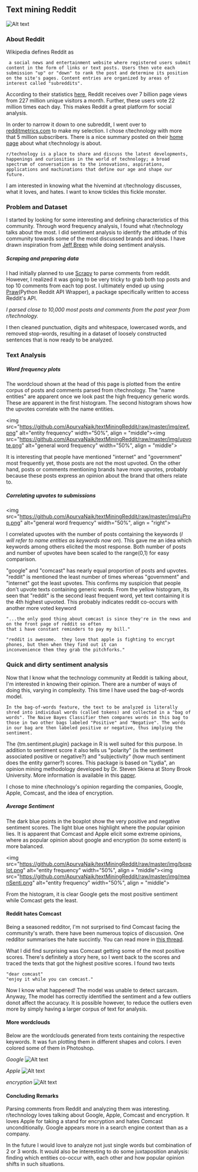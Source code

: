 ## Text mining Reddit
![Alt text](https://github.com/ApurvaNaik/textMiningReddit/raw/master/img/wc2.png)

### About Reddit
Wikipedia defines Reddit as
```
 a social news and entertainment website where registered users submit content in the form of links or text posts. Users then vote each submission "up" or "down" to rank the post and determine its position on the site's pages. Content entries are organized by areas of interest called "subreddits".
```
 According to their statistics [here](https://www.reddit.com/about), Reddit receives over 7 billion page views from 227 million unique visitors a month. Further, these users vote 22 million times each day. This makes Reddit a great platform for social analysis.

 In order to narrow it down to one subreddit, I went over to [redditmetrics.com](http://redditmetrics.com/top) to make my selection. I chose r/technology with more that 5 million subscribers. There is a nice summary posted on their [home page](https://www.reddit.com/r/technology/) about what r/technology is about.
 ```
 r/technology is a place to share and discuss the latest developments, happenings and curiosities in the world of technology; a broad spectrum of conversation as to the innovations, aspirations, applications and machinations that define our age and shape our future.
```

 I am interested in knowing what the hivemind at r/technology discusses, what it loves, and hates. I want to know tickles this fickle monster.

### Problem and Dataset
I started by looking for some interesting and defining characteristics of this community.  Through word frequency analysis, I found what r/technology talks about the most. I did sentiment analysis to identify the attitude of this community towards some of the most discussed brands and ideas. I have drawn inspiration from [Jeff Breen](https://jeffreybreen.wordpress.com/2011/07/04/twitter-text-mining-r-slides/) while doing sentiment analysis.

##### Scraping and preparing data
I had initially planned to use [Scrapy](http://doc.scrapy.org/en/latest/) to parse comments from reddit. However, I realized it was going to be very tricky to grab both top posts and top 10 comments from each top post. I ultimately ended up using [Praw](http://praw.readthedocs.io/en/stable/)(Python Reddit API Wrapper), a package specifically written to access Reddit's API.

*I parsed close to 10,000 most posts and comments from the past year from r/technology.*

I then cleaned punctuation, digits and whitespace, lowercased words, and removed stop-words, resulting in a dataset of loosely constructed sentences that is now ready to be analyzed.

### Text Analysis
##### Word frequency plots

The wordcloud shown at the head of this page is plotted from the entire corpus of posts and comments parsed from r/technology. The "name entities"  are apparent once we look past the high frequency generic words. These are apparent in the first histogram. The second histogram shows how the upvotes correlate with the name entities.

  <img src="https://github.com/ApurvaNaik/textMiningReddit/raw/master/img/ewf.png" alt="entity frequency" width="50%", align = "middle"><img src="https://github.com/ApurvaNaik/textMiningReddit/raw/master/img/upvote.png" alt="general word frequency" width="50%", align = "middle">

It is interesting that people have mentioned "internet" and "government" most frequently yet, those posts are not the most upvoted. On the other hand, posts or comments mentioning brands have more upvotes, probably because these posts express an opinion about the brand that others relate to.

##### Correlating upvotes to submissions

<img src="https://github.com/ApurvaNaik/textMiningReddit/raw/master/img/uProp.png" alt="general word frequency" width="50%", align = "right">

I correlated upvotes with the number of posts containing the keywords (*I will refer to name entities as keywords now on*). This gave me an idea which keywords among others elicited the most response. Both number of posts and number of upvotes have been scaled to the range(0,1) for easy comparison.

 "google" and "comcast" has nearly equal proportion of posts and upvotes. "reddit" is mentioned the least number of times whereas "government" and "internet" got the least upvotes. This confirms my suspicion that people don't upvote texts containing generic words. From the yellow histogram, its seen that "reddit" is the second least frequent word, yet text containing it is the 4th highest upvoted. This probably indicates reddit co-occurs with another more voted keyword

 ```
 "...the only good thing about comcast is since they're in the news and on the front page of reddit so often
 that i have constant reminders to pay my bill."

"reddit is awesome.  they love that apple is fighting to encrypt phones, but then when they find out it can
inconvenience them they grab the pitchforks."
 ```

### Quick and dirty sentiment analysis
Now that I know what the technology community at Reddit is talking about, I'm interested in knowing their opinion. There are a number of ways of doing this, varying in complexity. This time I have used the bag-of-words model.

```
In the bag-of-words feature, the text to be analyzed is literally shred into individual words (called tokens) and collected in a "bag of words". The Naive Bayes Classifier then compares words in this bag to those in two other bags labeled "Positive" and "Negative". The words in our bag are then labeled positive or negative, thus implying the sentiment.
```
The {tm.sentiment.plugin} package in R is well suited for this purpose. In addition to sentiment score it also tells us "polarity" (is the sentiment associated positive or negative?) and "subjectivity" (how much sentiment does the entity garner?) scores. This package is based on "Lydia",  an opinion mining methodology developed by Dr. Steven Skiena at Stony Brook University. More information is available in this [paper](http://www3.cs.stonybrook.edu/~skiena/lydia/37720161.pdf).

I chose to mine r/technology's opinion regarding the companies, Google, Apple, Comcast, and the idea of encryption.

##### Average Sentiment

The dark blue points in the boxplot show the very positive and negative sentiment scores. The light blue ones highlight where the popular opinion lies. It is apparent that Comcast and Apple elicit some extreme opinions, where as popular opinion about google and encryption (to some extent) is more balanced.

<img src="https://github.com/ApurvaNaik/textMiningReddit/raw/master/img/boxplot.png" alt="entity frequency" width="50%", align = "middle"><img src="https://github.com/ApurvaNaik/textMiningReddit/raw/master/img/meanSenti.png" alt="entity frequency" width="50%", align = "middle">

From the histogram, it is clear Google gets the most positive sentiment while Comcast gets the least.

#### Reddit hates Comcast

Being a seasoned redditor, I'm not surprised to find Comcast facing the community's wrath. there have been numerous topics of discussion. One redditor summarises the hate succintly. You can read more in [this thread](https://www.reddit.com/r/OutOfTheLoop/comments/26r31d/why_does_everyone_hate_comcast/?sort=top).

 What I did find surprising was Comcast getting some of the most positive scores. There's definitely a story here, so I went back to the scores and traced the texts that got the highest positive scores. I found two texts
```
"dear comcast"
"enjoy it while you can comcast."
```
Now I know what happened! The model was unable to detect sarcasm. Anyway, The model has correctly identified the sentiment and a few outliers donot affect the accuracy. It is possible however, to reduce the outliers even more by simply having a larger corpus of text for analysis.

#### More wordclouds

Below are the wordclouds generated from texts containing the respective keywords. It was fun plotting them in different shapes and colors. I even colored some of them in Photoshop.

*Google*
![Alt text](https://github.com/ApurvaNaik/textMiningReddit/raw/master/img/googleWC.png)

*Apple*
![Alt text](https://github.com/ApurvaNaik/textMiningReddit/raw/master/img/appleWC.png)

*encryption*
![Alt text](https://github.com/ApurvaNaik/textMiningReddit/raw/master/img/encryptionWC.png)


#### Concluding Remarks
Parsing comments from Reddit and analyzing them was interesting. r/technology loves talking about Google, Apple, Comcast and encryption. It loves Apple for taking a stand for encryption and hates Comcast unconditionally. Google appears more in a search engine context than as a company.

In the future I would love to analyze not just single words but combination of 2 or 3 words. It would also be interesting to do some juxtaposition analysis: finding which entities co-occur with, each other and how popular opinion shifts in such situations.
